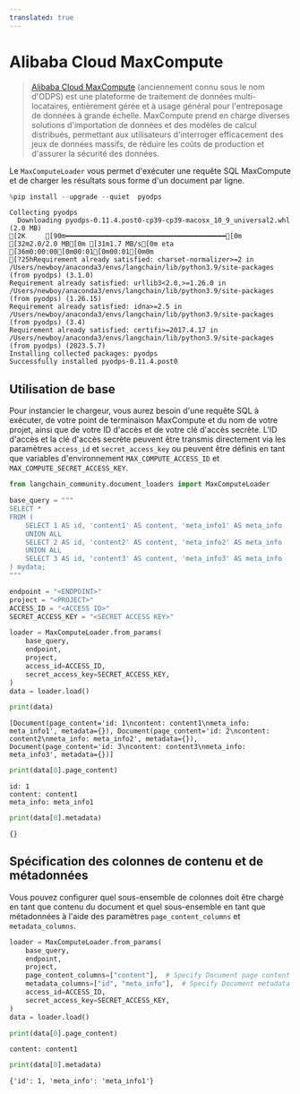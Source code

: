 ```yaml
---
translated: true
---
```


# Alibaba Cloud MaxCompute

>[Alibaba Cloud MaxCompute](https://www.alibabacloud.com/product/maxcompute) (anciennement connu sous le nom d'ODPS) est une plateforme de traitement de données multi-locataires, entièrement gérée et à usage général pour l'entreposage de données à grande échelle. MaxCompute prend en charge diverses solutions d'importation de données et des modèles de calcul distribués, permettant aux utilisateurs d'interroger efficacement des jeux de données massifs, de réduire les coûts de production et d'assurer la sécurité des données.

Le `MaxComputeLoader` vous permet d'exécuter une requête SQL MaxCompute et de charger les résultats sous forme d'un document par ligne.

```python
%pip install --upgrade --quiet  pyodps
```

```output
Collecting pyodps
  Downloading pyodps-0.11.4.post0-cp39-cp39-macosx_10_9_universal2.whl (2.0 MB)
[2K     [90m━━━━━━━━━━━━━━━━━━━━━━━━━━━━━━━━━━━━━━━━[0m [32m2.0/2.0 MB[0m [31m1.7 MB/s[0m eta [36m0:00:00[0m00:01[0m00:01[0m0m
[?25hRequirement already satisfied: charset-normalizer>=2 in /Users/newboy/anaconda3/envs/langchain/lib/python3.9/site-packages (from pyodps) (3.1.0)
Requirement already satisfied: urllib3<2.0,>=1.26.0 in /Users/newboy/anaconda3/envs/langchain/lib/python3.9/site-packages (from pyodps) (1.26.15)
Requirement already satisfied: idna>=2.5 in /Users/newboy/anaconda3/envs/langchain/lib/python3.9/site-packages (from pyodps) (3.4)
Requirement already satisfied: certifi>=2017.4.17 in /Users/newboy/anaconda3/envs/langchain/lib/python3.9/site-packages (from pyodps) (2023.5.7)
Installing collected packages: pyodps
Successfully installed pyodps-0.11.4.post0
```

## Utilisation de base

Pour instancier le chargeur, vous aurez besoin d'une requête SQL à exécuter, de votre point de terminaison MaxCompute et du nom de votre projet, ainsi que de votre ID d'accès et de votre clé d'accès secrète. L'ID d'accès et la clé d'accès secrète peuvent être transmis directement via les paramètres `access_id` et `secret_access_key` ou peuvent être définis en tant que variables d'environnement `MAX_COMPUTE_ACCESS_ID` et `MAX_COMPUTE_SECRET_ACCESS_KEY`.

```python
from langchain_community.document_loaders import MaxComputeLoader
```

```python
base_query = """
SELECT *
FROM (
    SELECT 1 AS id, 'content1' AS content, 'meta_info1' AS meta_info
    UNION ALL
    SELECT 2 AS id, 'content2' AS content, 'meta_info2' AS meta_info
    UNION ALL
    SELECT 3 AS id, 'content3' AS content, 'meta_info3' AS meta_info
) mydata;
"""
```

```python
endpoint = "<ENDPOINT>"
project = "<PROJECT>"
ACCESS_ID = "<ACCESS ID>"
SECRET_ACCESS_KEY = "<SECRET ACCESS KEY>"
```

```python
loader = MaxComputeLoader.from_params(
    base_query,
    endpoint,
    project,
    access_id=ACCESS_ID,
    secret_access_key=SECRET_ACCESS_KEY,
)
data = loader.load()
```

```python
print(data)
```

```output
[Document(page_content='id: 1\ncontent: content1\nmeta_info: meta_info1', metadata={}), Document(page_content='id: 2\ncontent: content2\nmeta_info: meta_info2', metadata={}), Document(page_content='id: 3\ncontent: content3\nmeta_info: meta_info3', metadata={})]
```

```python
print(data[0].page_content)
```

```output
id: 1
content: content1
meta_info: meta_info1
```

```python
print(data[0].metadata)
```

```output
{}
```

## Spécification des colonnes de contenu et de métadonnées

Vous pouvez configurer quel sous-ensemble de colonnes doit être chargé en tant que contenu du document et quel sous-ensemble en tant que métadonnées à l'aide des paramètres `page_content_columns` et `metadata_columns`.

```python
loader = MaxComputeLoader.from_params(
    base_query,
    endpoint,
    project,
    page_content_columns=["content"],  # Specify Document page content
    metadata_columns=["id", "meta_info"],  # Specify Document metadata
    access_id=ACCESS_ID,
    secret_access_key=SECRET_ACCESS_KEY,
)
data = loader.load()
```

```python
print(data[0].page_content)
```

```output
content: content1
```

```python
print(data[0].metadata)
```

```output
{'id': 1, 'meta_info': 'meta_info1'}
```
